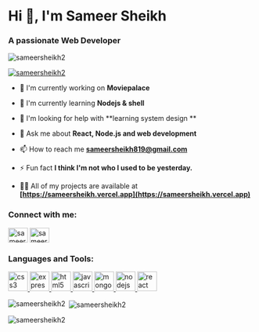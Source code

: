 # Hi 👋, I'm Sameer Sheikh

### A passionate Web Developer

<p align="left"> <img src="https://komarev.com/ghpvc/?username=sameersheikh2&label=Profile views&color=0e75b6&style=flat" alt="sameersheikh2" /> </p>

<p align="left"> <a href="https://github.com/ryo-ma/github-profile-trophy"><img src="https://github-profile-trophy.vercel.app/?username=sameersheikh2" alt="sameersheikh2" /></a> </p>

- 🔭 I'm currently working on **Moviepalace**

- 🌱 I'm currently learning **Nodejs & shell**

- 🤝 I'm looking for help with **learning system design **

- 💬 Ask me about **React, Node.js and web development**

- 📫 How to reach me **sameersheikh819@gmail.com**

- ⚡ Fun fact **I think I'm not who I used to be yesterday.**

- 👨‍💻 All of my projects are available at **[https://sameersheikh.vercel.app](https://sameersheikh.vercel.app)**

<h3 align="left">Connect with me:</h3>
<p align="left">
<a href="https://github.com/sameersheikh2" target="blank"><img align="center" src="https://raw.githubusercontent.com/rahuldkjain/github-profile-readme-generator/master/src/images/icons/Social/github.svg" alt="sameersheikh2" height="30" width="40" /></a>
<a href="https://linkedin.com/in/sameersheikh2" target="blank"><img align="center" src="https://raw.githubusercontent.com/rahuldkjain/github-profile-readme-generator/master/src/images/icons/Social/linked-in-alt.svg" alt="sameersheikh2" height="30" width="40" /></a>
</p>

<h3 align="left">Languages and Tools:</h3>
<p align="left"> <a href="https://developer.mozilla.org/en-US/docs/Web/css3" target="_blank" rel="noreferrer"> <img src="https://skillicons.dev/icons?i=css" alt="css3" width="40" height="40"/> </a> <a href="https://developer.mozilla.org/en-US/docs/Web/express" target="_blank" rel="noreferrer"> <img src="https://skillicons.dev/icons?i=express" alt="express" width="40" height="40"/> </a> <a href="https://developer.mozilla.org/en-US/docs/Web/html5" target="_blank" rel="noreferrer"> <img src="https://skillicons.dev/icons?i=html" alt="html5" width="40" height="40"/> </a> <a href="https://developer.mozilla.org/en-US/docs/Web/javascript" target="_blank" rel="noreferrer"> <img src="https://skillicons.dev/icons?i=js" alt="javascript" width="40" height="40"/> </a> <a href="https://developer.mozilla.org/en-US/docs/Web/mongodb" target="_blank" rel="noreferrer"> <img src="https://skillicons.dev/icons?i=mongodb" alt="mongodb" width="40" height="40"/> </a> <a href="https://developer.mozilla.org/en-US/docs/Web/nodejs" target="_blank" rel="noreferrer"> <img src="https://skillicons.dev/icons?i=nodejs" alt="nodejs" width="40" height="40"/> </a> <a href="https://developer.mozilla.org/en-US/docs/Web/react" target="_blank" rel="noreferrer"> <img src="https://skillicons.dev/icons?i=react" alt="react" width="40" height="40"/> </a></p>

<p><img align="left" src="https://github-readme-stats.vercel.app/api/top-langs?username=sameersheikh2&show_icons=true&locale=en&layout=compact" alt="sameersheikh2" /></p>

<p>&nbsp;<img align="center" src="https://github-readme-stats.vercel.app/api?username=sameersheikh2&show_icons=true&locale=en" alt="sameersheikh2" /></p>

<p><img align="center" src="https://github-readme-streak-stats.herokuapp.com/?user=sameersheikh2&" alt="sameersheikh2" /></p>
